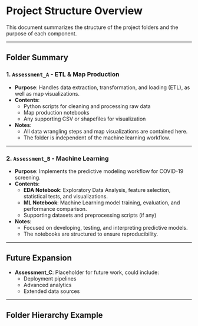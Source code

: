 # Project Structure Overview

This document summarizes the structure of the project folders and the purpose of each component.

---

## Folder Summary

### 1. `Assessment_A` - ETL & Map Production
- **Purpose**: Handles data extraction, transformation, and loading (ETL), as well as map visualizations.  
- **Contents**:
  - Python scripts for cleaning and processing raw data
  - Map production notebooks
  - Any supporting CSV or shapefiles for visualization
- **Notes**:
  - All data wrangling steps and map visualizations are contained here.
  - The folder is independent of the machine learning workflow.

---

### 2. `Assessment_B` - Machine Learning
- **Purpose**: Implements the predictive modeling workflow for COVID-19 screening.  
- **Contents**:
  - **EDA Notebook**: Exploratory Data Analysis, feature selection, statistical tests, and visualizations.  
  - **ML Notebook**: Machine Learning model training, evaluation, and performance comparison.  
  - Supporting datasets and preprocessing scripts (if any)  
- **Notes**:
  - Focused on developing, testing, and interpreting predictive models.
  - The notebooks are structured to ensure reproducibility.

---

## Future Expansion
- **Assessment_C**: Placeholder for future work, could include:
  - Deployment pipelines  
  - Advanced analytics  
  - Extended data sources

---

## Folder Hierarchy Example
